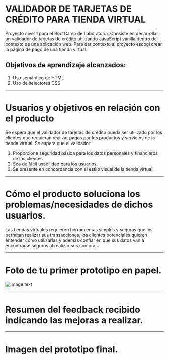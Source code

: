 # VALIDADOR DE TARJETAS DE CRÉDITO PARA TIENDA VIRTUAL
Proyecto nivel 1 para el BootCamp de Laboratoria. Consiste en desarrollar un validador de tarjetas de crédito utilizando JavaScript vanilla dentro del contexto de una aplicación web.
Para dar contexto al proyecto escogí crear la página de pago de una tienda virtual.

## Objetivos de aprendizaje alcanzados:
1. Uso semántico de HTML
2. Uso de selectores CSS


***

# Usuarios y objetivos en relación con el producto
Se espera que el validador de tarjetas de crédito pueda ser utilizado por los clientes que requieran realizar pagos por los productos y servicios de la tienda virtual. Se espera que el validador:
1. Proporcione seguridad básica para los datos personales y financieros de los clientes
2. Sea de fácil usabilidad para los usuarios.
3. Se presente en concordancia con el estilo visual de la tienda virtual.

***

# Cómo el producto soluciona los problemas/necesidades de dichos usuarios.
Las tiendas virtuales requieren herramientas simples y seguras que les permitan realizar sus transacciones, los clientes potenciales quieren entender cómo utilizarlas y además confiar en que sus datos van a encontrarse seguros al realizar sus compras.

***

# Foto de tu primer prototipo en papel.
![Image text](images/mockupInicial.jpg)

***

# Resumen del feedback recibido indicando las mejoras a realizar.

***

# Imagen del prototipo final.
